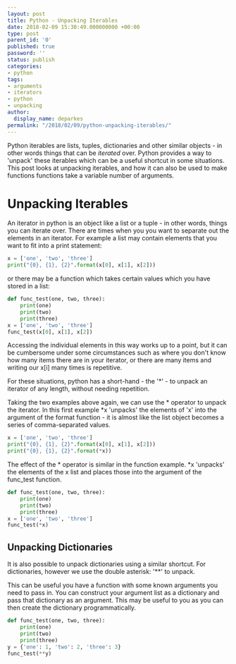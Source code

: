 ```yaml
---
layout: post
title: Python - Unpacking Iterables
date: 2018-02-09 15:30:49.000000000 +00:00
type: post
parent_id: '0'
published: true
password: ''
status: publish
categories:
- python
tags:
- arguments
- iterators
- python
- unpacking
author:
  display_name: deparkes
permalink: "/2018/02/09/python-unpacking-iterables/"
---
```

Python iterables are lists, tuples, dictionaries and other similar objects - in other words things that can be <em>iterated</em> over. Python provides a way to 'unpack' these iterables which can be a useful shortcut in some situations. This post looks at unpacking iterables, and how it can also be used to make functions functions take a variable number of arguments.
<h1>Unpacking Iterables<strong>
</strong>
</h1>
An iterator in python is an object like a list or a tuple - in other words, things you can iterate over. There are times when you you want to separate out the elements in an iterator. For example a list may contain elements that you want to fit into a print statement:

```python
x = ['one', 'two', 'three']
print("{0}, {1}, {2}".format(x[0], x[1], x[2]))
```
or there may be a function which takes certain values which you have stored in a list:

```python
def func_test(one, two, three):
    print(one)
    print(two)
    print(three)
x = ['one', 'two', 'three']
func_test(x[0], x[1], x[2])
```
Accessing the individual elements in this way works up to a point, but it can be cumbersome under some circumstances such as where you don't know how many items there are in your iterator, or there are many items and writing our x[i] many times is repetitive.

For these situations, python has a short-hand - the '*' - to unpack an iterator of any length, without needing repetition.

Taking the two examples above again, we can use the * operator to unpack the iterator. In this first example *x 'unpacks' the elements of 'x' into the argument of the format function - it is almost like the list object becomes a series of comma-separated values.

```python
x = ['one', 'two', 'three']
print("{0}, {1}, {2}".format(x[0], x[1], x[2]))
print("{0}, {1}, {2}".format(*x))
```
The effect of the * operator is similar in the function example. *x 'unpacks' the elements of the x list and places those into the argument of the func_test function.

```python
def func_test(one, two, three):
    print(one)
    print(two)
    print(three)
x = ['one', 'two', 'three']
func_test(*x)
```
<h2>Unpacking Dictionaries</h2>
It is also possible to unpack dictionaries using a similar shortcut. For dictionaries, however we use the double asterisk: '**' to unpack.

This can be useful you have a function with some known arguments you need to pass in. You can construct your argument list as a dictionary and pass that dictionary as an argument. This may be useful to you as you can then create the dictionary programmatically.

```python
def func_test(one, two, three):
    print(one)
    print(two)
    print(three)
y = {'one': 1, 'two': 2, 'three': 3}
func_test(**y)
```
